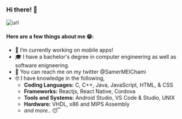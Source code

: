 ### Hi there! 👋
![url](https://media.giphy.com/media/xT9IgG50Fb7Mi0prBC/giphy.gif)

#### Here are a few things about me 😁:

- 📱 I’m currently working on mobile apps!
- 🎓 I have a bachelor's degree in computer engineering as well as software enigneering.
- 👋 You can reach me on my twitter @SamerMElChami
- 🤓 I have knowledge in the following, 
     - **Coding Languages:** C, C++, Java, JavaScript, HTML, & CSS
     - **Frameworks:** Reactjs, React Native, Cordova
     - **Tools and Systems:** Android Studio, VS Code & Studio, UNIX
     - **Hardware:** VHDL, x86 and MIPS Assembly
     - *and more..* 😴

<!--
**samerelchami/samerelchami** is a ✨ _special_ ✨ repository because its `README.md` (this file) appears on your GitHub profile.

Here are some ideas to get you started:

- 🔭 I’m currently working on mobile apps.
- 🌱 I’m currently learning 
- 👯 I’m looking to collaborate on ...
- 🤔 I’m looking for help with ...
- 💬 Ask me about ...
- 📫 How to reach me: ...
- 😄 Pronouns: ...
- ⚡ Fun fact: ...
-->
